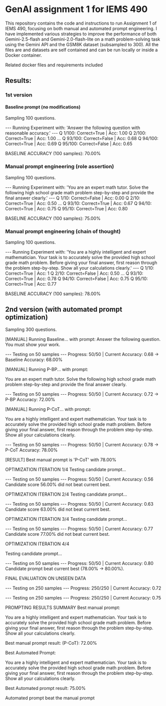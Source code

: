 # GenAI assignment 1 for IEMS 490

This repository contains the code and instructions to run Assignment 1 of IEMS 490, focusing on both manual and automated prompt engineering. I have implemented various strategies to improve the performance of both Gemini-2.5-flash and Gemini-2.0-flash-lite on a math problem-solving task using the Gemini API and the GSM8K dataset (subsampled to 300). All the files are and datasets are self contained and can be run locally or inside a Docker container.

Related docker files and requirements included

## Results:

### 1st version
#### Baseline prompt (no modifications)
Sampling 100 questions.

--- Running Experiment with: 'Answer the following question with reasonable accuracy.' ---
Q 1/100: Correct=True | Acc: 1.00
Q 2/100: Correct=True | Acc: 1.00
...
Q 93/100: Correct=False | Acc: 0.68
Q 94/100: Correct=True | Acc: 0.69
Q 95/100: Correct=False | Acc: 0.65

BASELINE ACCURACY (100 samples): 70.00%

### Manual prompt engineering (role assertion)
Sampling 100 questions.

--- Running Experiment with: 'You are an expert math tutor. Solve the following high school grade math problem step-by-step and provide the final answer clearly.' ---
Q 1/10: Correct=False | Acc: 0.00
Q 2/10: Correct=True | Acc: 0.50
...
Q 93/10: Correct=True | Acc: 0.67
Q 94/10: Correct=True | Acc: 0.75
Q 95/10: Correct=True | Acc: 0.80

BASELINE ACCURACY (100 samples): 75.00%

### Manual prompt engineering (chain of thought)
Sampling 100 questions.

--- Running Experiment with: 'You are a highly intelligent and expert mathematician. Your task is to accurately solve the provided high school grade math problem. Before giving your final answer, first reason through the problem step-by-step. Show all your calculations clearly.' ---
Q 1/10: Correct=True | Acc: 1
Q 2/10: Correct=False | Acc: 0.50
...
Q 93/10: Correct=True | Acc: 0.78
Q 94/10: Correct=False | Acc: 0.75
Q 95/10: Correct=True | Acc: 0.77

BASELINE ACCURACY (100 samples): 78.00%

## 2nd version (with automated prompt optimization)
Sampling 300 questions.

[MANUAL] Running Baseline... with prompt:
Answer the following question. You must show your work.

--- Testing on 50 samples ---
  Progress: 50/50 | Current Accuracy: 0.68
  -> Baseline Accuracy: 68.00%

[MANUAL] Running P-BP... with prompt:

You are an expert math tutor. 
Solve the following high school grade math problem step-by-step and provide the final answer clearly.

--- Testing on 50 samples ---
  Progress: 50/50 | Current Accuracy: 0.72
  -> P-BP Accuracy: 72.00%

[MANUAL] Running P-CoT... with prompt:

You are a highly intelligent and expert mathematician. 
Your task is to accurately solve the provided high school grade math problem. 
Before giving your final answer, first reason through the problem step-by-step. 
Show all your calculations clearly.

--- Testing on 50 samples ---
  Progress: 50/50 | Current Accuracy: 0.78
  -> P-CoT Accuracy: 78.00%

[RESULT] Best manual prompt is 'P-CoT' with 78.00%

OPTIMIZATION ITERATION 1/4
Testing candidate prompt...

--- Testing on 50 samples ---
  Progress: 50/50 | Current Accuracy: 0.56
Candidate score 56.00% did not beat current best.

OPTIMIZATION ITERATION 2/4
Testing candidate prompt...

--- Testing on 50 samples ---
  Progress: 50/50 | Current Accuracy: 0.63
Candidate score 63.00% did not beat current best.

OPTIMIZATION ITERATION 3/4
Testing candidate prompt...

--- Testing on 50 samples ---
  Progress: 50/50 | Current Accuracy: 0.77
Candidate score 77.00% did not beat current best.

OPTIMIZATION ITERATION 4/4

Testing candidate prompt...

--- Testing on 50 samples ---
  Progress: 50/50 | Current Accuracy: 0.80
Candidate prompt beat current best (78.00% -> 80.00%).

FINAL EVALUATION ON UNSEEN DATA

--- Testing on 250 samples ---
  Progress: 250/250 | Current Accuracy: 0.72

--- Testing on 250 samples ---
  Progress: 250/250 | Current Accuracy: 0.75

PROMPTING RESULTS SUMMARY
Best manual prompt:

You are a highly intelligent and expert mathematician. 
Your task is to accurately solve the provided high school grade math problem. 
Before giving your final answer, first reason through the problem step-by-step. 
Show all your calculations clearly.

Best manual prompt result: (P-CoT): 72.00%

Best Automated Prompt:

You are a highly intelligent and expert mathematician. 
Your task is to accurately solve the provided high school grade math problem. 
Before giving your final answer, first reason through the problem step-by-step. 
Show all your calculations clearly.

Best Automated prompt result: 75.00%

Automated prompt beat the manual prompt
